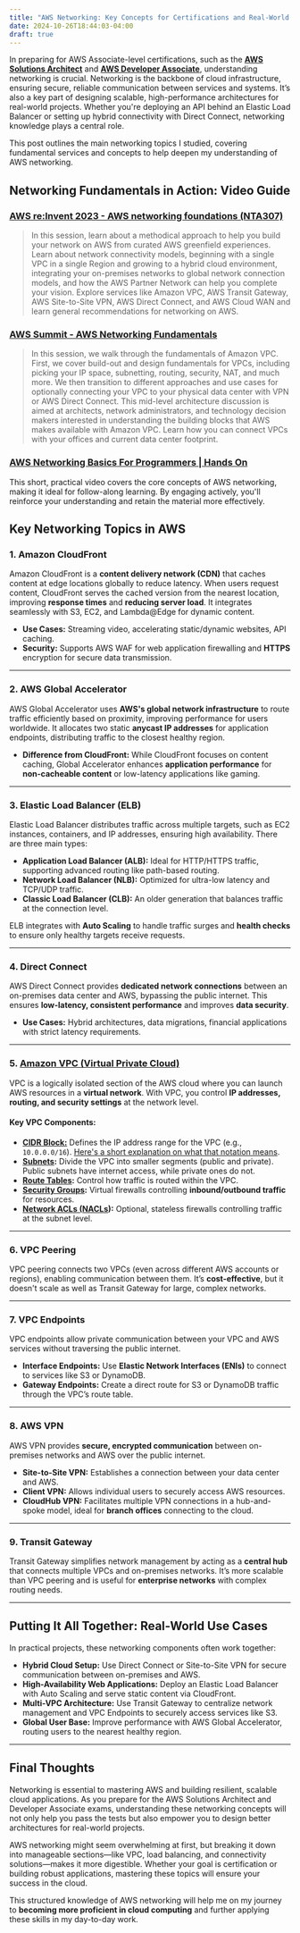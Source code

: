 ```yaml
---
title: "AWS Networking: Key Concepts for Certifications and Real-World Projects"
date: 2024-10-26T18:44:03-04:00
draft: true
---
```


In preparing for AWS Associate-level certifications, such as the [**AWS Solutions Architect**](https://aws.amazon.com/certification/certified-solutions-architect-associate/) and [**AWS Developer Associate**](https://aws.amazon.com/certification/certified-developer-associate/), understanding networking is crucial. Networking is the backbone of cloud infrastructure, ensuring secure, reliable communication between services and systems. It’s also a key part of designing scalable, high-performance architectures for real-world projects. Whether you're deploying an API behind an Elastic Load Balancer or setting up hybrid connectivity with Direct Connect, networking knowledge plays a central role.  

This post outlines the main networking topics I studied, covering fundamental services and concepts to help deepen my understanding of AWS networking.  

## Networking Fundamentals in Action: Video Guide

### [AWS re:Invent 2023 - AWS networking foundations (NTA307)](https://www.youtube.com/watch?v=8nNurTFy-h4&t=14s)

> In this session, learn about a methodical approach to help you build your network on AWS from curated AWS greenfield experiences. Learn about network connectivity models, beginning with a single VPC in a single Region and growing to a hybrid cloud environment, integrating your on-premises networks to global network connection models, and how the AWS Partner Network can help you complete your vision. Explore services like Amazon VPC, AWS Transit Gateway, AWS Site-to-Site VPN, AWS Direct Connect, and AWS Cloud WAN and learn general recommendations for networking on AWS.

### [AWS Summit - AWS Networking Fundamentals](https://www.youtube.com/watch?v=hiKPPy584Mg&t=414s)

> In this session, we walk through the fundamentals of Amazon VPC. First, we cover build-out and design fundamentals for VPCs, including picking your IP space, subnetting, routing, security, NAT, and much more. We then transition to different approaches and use cases for optionally connecting your VPC to your physical data center with VPN or AWS Direct Connect. This mid-level architecture discussion is aimed at architects, network administrators, and technology decision makers interested in understanding the building blocks that AWS makes available with Amazon VPC. Learn how you can connect VPCs with your offices and current data center footprint.

### [AWS Networking Basics For Programmers | Hands On](https://www.youtube.com/watch?v=2doSoMN2xvI&t=135s)

This short, practical video covers the core concepts of AWS networking, making it ideal for follow-along learning. By engaging actively, you'll reinforce your understanding and retain the material more effectively.

## **Key Networking Topics in AWS**  

### 1. **Amazon CloudFront**  
Amazon CloudFront is a **content delivery network (CDN)** that caches content at edge locations globally to reduce latency. When users request content, CloudFront serves the cached version from the nearest location, improving **response times** and **reducing server load**. It integrates seamlessly with S3, EC2, and Lambda@Edge for dynamic content.  

- **Use Cases:** Streaming video, accelerating static/dynamic websites, API caching.  
- **Security:** Supports AWS WAF for web application firewalling and **HTTPS** encryption for secure data transmission.  

---

### 2. **AWS Global Accelerator**  
AWS Global Accelerator uses **AWS's global network infrastructure** to route traffic efficiently based on proximity, improving performance for users worldwide. It allocates two static **anycast IP addresses** for application endpoints, distributing traffic to the closest healthy region.  

- **Difference from CloudFront:** While CloudFront focuses on content caching, Global Accelerator enhances **application performance** for **non-cacheable content** or low-latency applications like gaming.  

---

### 3. **Elastic Load Balancer (ELB)**  
Elastic Load Balancer distributes traffic across multiple targets, such as EC2 instances, containers, and IP addresses, ensuring high availability. There are three main types:  
- **Application Load Balancer (ALB):** Ideal for HTTP/HTTPS traffic, supporting advanced routing like path-based routing.  
- **Network Load Balancer (NLB):** Optimized for ultra-low latency and TCP/UDP traffic.  
- **Classic Load Balancer (CLB):** An older generation that balances traffic at the connection level.  

ELB integrates with **Auto Scaling** to handle traffic surges and **health checks** to ensure only healthy targets receive requests.

---

### 4. **Direct Connect**  
AWS Direct Connect provides **dedicated network connections** between an on-premises data center and AWS, bypassing the public internet. This ensures **low-latency, consistent performance** and improves **data security**.  

- **Use Cases:** Hybrid architectures, data migrations, financial applications with strict latency requirements.

---

### 5. [**Amazon VPC (Virtual Private Cloud)**](https://aws.amazon.com/vpc/faqs/)  
VPC is a logically isolated section of the AWS cloud where you can launch AWS resources in a **virtual network**. With VPC, you control **IP addresses, routing, and security settings** at the network level.  

#### Key VPC Components:  
- [**CIDR Block:**](https://aws.amazon.com/what-is/cidr/#:~:text=A%20CIDR%20block%20is%20a,addresses%20and%20a%20small%20suffix.) Defines the IP address range for the VPC (e.g., `10.0.0.0/16`).  [Here's a short explanation on what that notation means](https://medium.com/@ethicalentrepreneur/cidr-block-notation-explained-in-2-minutes-1010ec0dbc15).
- **[Subnets](https://docs.aws.amazon.com/vpc/latest/userguide/configure-subnets.html):** Divide the VPC into smaller segments (public and private). Public subnets have internet access, while private ones do not.  
- **[Route Tables](https://docs.aws.amazon.com/vpc/latest/userguide/VPC_Route_Tables.html):** Control how traffic is routed within the VPC.  
- **[Security Groups](https://docs.aws.amazon.com/vpc/latest/userguide/vpc-security-groups.html):** Virtual firewalls controlling **inbound/outbound traffic** for resources.  
- **[Network ACLs (NACLs](https://docs.aws.amazon.com/vpc/latest/userguide/vpc-network-acls.html)):** Optional, stateless firewalls controlling traffic at the subnet level.  

---

### 6. **VPC Peering**  
VPC peering connects two VPCs (even across different AWS accounts or regions), enabling communication between them. It’s **cost-effective**, but it doesn't scale as well as Transit Gateway for large, complex networks.  

---

### 7. **VPC Endpoints**  
VPC endpoints allow private communication between your VPC and AWS services without traversing the public internet.  

- **Interface Endpoints:** Use **Elastic Network Interfaces (ENIs)** to connect to services like S3 or DynamoDB.  
- **Gateway Endpoints:** Create a direct route for S3 or DynamoDB traffic through the VPC’s route table.  

---

### 8. **AWS VPN**  
AWS VPN provides **secure, encrypted communication** between on-premises networks and AWS over the public internet.  

- **Site-to-Site VPN:** Establishes a connection between your data center and AWS.  
- **Client VPN:** Allows individual users to securely access AWS resources.  
- **CloudHub VPN:** Facilitates multiple VPN connections in a hub-and-spoke model, ideal for **branch offices** connecting to the cloud.  

---

### 9. **Transit Gateway**  
Transit Gateway simplifies network management by acting as a **central hub** that connects multiple VPCs and on-premises networks. It’s more scalable than VPC peering and is useful for **enterprise networks** with complex routing needs.  

---

## **Putting It All Together: Real-World Use Cases**  

In practical projects, these networking components often work together:  
- **Hybrid Cloud Setup:** Use Direct Connect or Site-to-Site VPN for secure communication between on-premises and AWS.  
- **High-Availability Web Applications:** Deploy an Elastic Load Balancer with Auto Scaling and serve static content via CloudFront.  
- **Multi-VPC Architecture:** Use Transit Gateway to centralize network management and VPC Endpoints to securely access services like S3.  
- **Global User Base:** Improve performance with AWS Global Accelerator, routing users to the nearest healthy region.  

---

## **Final Thoughts**  

Networking is essential to mastering AWS and building resilient, scalable cloud applications. As you prepare for the AWS Solutions Architect and Developer Associate exams, understanding these networking concepts will not only help you pass the tests but also empower you to design better architectures for real-world projects.  

AWS networking might seem overwhelming at first, but breaking it down into manageable sections—like VPC, load balancing, and connectivity solutions—makes it more digestible. Whether your goal is certification or building robust applications, mastering these topics will ensure your success in the cloud.  

This structured knowledge of AWS networking will help me on my journey to **becoming more proficient in cloud computing** and further applying these skills in my day-to-day work. 